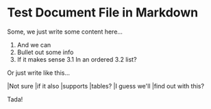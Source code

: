 
# Test Document File in Markdown

Some, we just write some content here...

1. And we can
2. Bullet out some info
3. If it makes sense
3.1 In an ordered
3.2 list?

Or just write like this...

|Not sure |if it also |supports
|tables? |I guess we'll |find out with this?

Tada!
